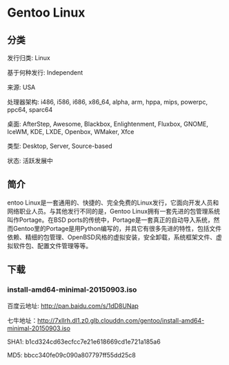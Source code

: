 # Gentoo Linux

## 分类

发行归类: Linux

基于何种发行: Independent

来源: USA

处理器架构: i486, i586, i686, x86_64, alpha, arm, hppa, mips, powerpc, ppc64, sparc64

桌面: AfterStep, Awesome, Blackbox, Enlightenment, Fluxbox, GNOME, IceWM, KDE, LXDE, Openbox, WMaker, Xfce

类型: Desktop, Server, Source-based

状态: 活跃发展中

## 简介

entoo Linux是一套通用的、快捷的、完全免费的Linux发行，它面向开发人员和网络职业人员。与其他发行不同的是，Gentoo Linux拥有一套先进的包管理系统叫作Portage。在BSD ports的传统中，Portage是一套真正的自动导入系统，然而Gentoo里的Portage是用Python编写的，并具它有很多先进的特性，包括文件依赖、精细的包管理、OpenBSD风格的虚拟安装，安全卸载，系统框架文件、虚拟软件包、配置文件管理等等。

## 下载

### install-amd64-minimal-20150903.iso

百度云地址: http://pan.baidu.com/s/1dD8UNap

七牛地址：http://7xllrh.dl1.z0.glb.clouddn.com/gentoo/install-amd64-minimal-20150903.iso

SHA1: b1cd324cd63ecfcc7e21e618669cd1e721a185a6

MD5: bbcc340fe09c090a807797ff55dd25c8